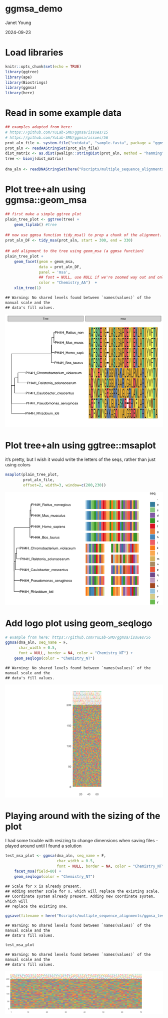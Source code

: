 ggmsa_demo
================
Janet Young

2024-09-23

# Load libraries

``` r
knitr::opts_chunk$set(echo = TRUE)
library(ggtree)
library(ape)
library(Biostrings)
library(ggmsa)
library(here)
```

# Read in some example data

``` r
## examples adapted from here:
# https://github.com/YuLab-SMU/ggmsa/issues/15
# https://github.com/YuLab-SMU/ggmsa/issues/56
prot_aln_file <- system.file("extdata", "sample.fasta", package = "ggmsa")
prot_aln <- readAAStringSet(prot_aln_file)
dist_matrix <- as.dist(pwalign::stringDist(prot_aln, method = "hamming")/width(prot_aln)[1])
tree <- bionj(dist_matrix)

dna_aln <- readDNAStringSet(here("Rscripts/multiple_sequence_alignments/ggmsa_tests_example_for_github.fa"))
```

# Plot tree+aln using ggmsa::geom_msa

``` r
## first make a simple ggtree plot
plain_tree_plot <- ggtree(tree) + 
    geom_tiplab() #tree

## now use ggmsa function tidy_msa() to prep a chunk of the alignment. This returns a data.frame, three columns: seqname, position and amino acid
prot_aln_DF <- tidy_msa(prot_aln, start = 300, end = 330)  

## add alignment to the tree using geom_msa (a ggmsa function)
plain_tree_plot + 
    geom_facet(geom = geom_msa, 
               data = prot_aln_DF,
               panel = 'msa', 
               ## font = NULL, use NULL if we're zoomed way out and only want to show colors
               color = "Chemistry_AA")  +
    xlim_tree(1)
```

    ## Warning: No shared levels found between `names(values)` of the manual scale and the
    ## data's fill values.

![](ggmsa_tests_files/figure-gfm/unnamed-chunk-2-1.png)<!-- -->

# Plot tree+aln using ggtree::msaplot

it’s pretty, but I wish it would write the letters of the seqs, rather
than just using colors

``` r
msaplot(plain_tree_plot,
        prot_aln_file,
        offset=2, width=3, window=c(200,230))
```

![](ggmsa_tests_files/figure-gfm/unnamed-chunk-3-1.png)<!-- -->

# Add logo plot using geom_seqlogo

``` r
# example from here: https://github.com/YuLab-SMU/ggmsa/issues/56
ggmsa(dna_aln, seq_name = F,
      char_width = 0.5,
      font = NULL, border = NA, color = "Chemistry_NT") +
    geom_seqlogo(color = "Chemistry_NT")
```

    ## Warning: No shared levels found between `names(values)` of the manual scale and the
    ## data's fill values.

![](ggmsa_tests_files/figure-gfm/unnamed-chunk-4-1.png)<!-- -->

# Playing around with the sizing of the plot

I had some trouble with resizing to change dimensions when saving
files - played around until I found a solution

``` r
test_msa_plot <- ggmsa(dna_aln, seq_name = F,
                       char_width = 0.5,
                       font = NULL, border = NA, color = "Chemistry_NT") +
    facet_msa(field=80) +
    geom_seqlogo(color = "Chemistry_NT")
```

    ## Scale for x is already present.
    ## Adding another scale for x, which will replace the existing scale.
    ## Coordinate system already present. Adding new coordinate system, which will
    ## replace the existing one.

``` r
ggsave(filename = here("Rscripts/multiple_sequence_alignments/ggmsa_testPlot.pdf"), plot=test_msa_plot, height=3, width=11)
```

    ## Warning: No shared levels found between `names(values)` of the manual scale and the
    ## data's fill values.

``` r
test_msa_plot
```

    ## Warning: No shared levels found between `names(values)` of the manual scale and the
    ## data's fill values.

![](ggmsa_tests_files/figure-gfm/unnamed-chunk-5-1.png)<!-- -->

